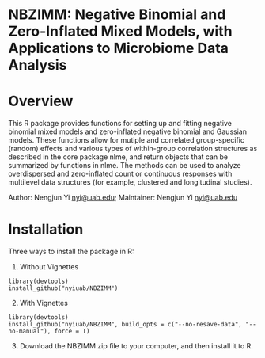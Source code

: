 # NBZIMM: Negative Binomial and Zero-Inflated Mixed Models, with Applications to Microbiome Data Analysis

# Overview

This R package provides functions for setting up and fitting negative binomial mixed models and zero-inflated negative binomial and Gaussian models. These functions allow for mutiple and correlated group-specific (random) effects and various types of within-group correlation structures as described in the core package nlme, and return objects that can be summarized by functions in nlme. The methods can be used to analyze overdispersed and zero-inflated count or continuous responses with multilevel data structures (for example, clustered and longitudinal studies). 

Author: Nengjun Yi nyi@uab.edu; Maintainer: Nengjun Yi nyi@uab.edu

# Installation

Three ways to install the package in R:

1. Without Vignettes
```{r}
library(devtools)
install_github("nyiuab/NBZIMM")
```
2. With Vignettes
```{r}
library(devtools)
install_github("nyiuab/NBZIMM", build_opts = c("--no-resave-data", "--no-manual"), force = T)
```
3. Download the NBZIMM zip file to your computer, and then install it to R.
